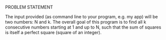 PROBLEM STATEMENT

The input provided (as command line to your program, e.g. my app)
will be two numbers: N and k. The overall goal of this program is to find all
k consecutive numbers starting at 1 and up to N, such that the sum of squares
is itself a perfect square (square of an integer).
